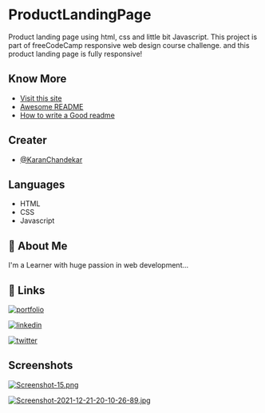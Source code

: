 # ProductLandingPage

Product landing page using html, css and little bit Javascript. This project is part of freeCodeCamp responsive web design course challenge. and this product landing page is fully responsive! 



## Know More

 - [Visit this site](http://product-landing-page-omega.vercel.app/)
 - [Awesome README](https://github.com/matiassingers/awesome-readme)
 - [How to write a Good readme](https://bulldogjob.com/news/449-how-to-write-a-good-readme-for-your-github-project)


## Creater

- [@KaranChandekar](https://github.com/KaranChandekar)


## Languages

- HTML
- CSS
- Javascript


## 🚀 About Me
I'm a Learner with huge passion in web development...


## 🔗 Links
[![portfolio](https://img.shields.io/badge/my_portfolio-000?style=for-the-badge&logo=ko-fi&logoColor=white)](https://portfolio-me-karanchandekar.vercel.app/)

[![linkedin](https://img.shields.io/badge/linkedin-0A66C2?style=for-the-badge&logo=linkedin&logoColor=white)](https://www.linkedin.com/in/karan-chandekar-a87263219/)

[![twitter](https://img.shields.io/badge/twitter-1DA1F2?style=for-the-badge&logo=twitter&logoColor=white)](https://twitter.com/karan_chandekar)


## Screenshots

[![Screenshot-15.png](https://i.postimg.cc/C5hXnbTJ/Screenshot-15.png)](https://postimg.cc/JDFP9DhB)

[![Screenshot-2021-12-21-20-10-26-89.jpg](https://i.postimg.cc/vBgLqB7M/Screenshot-2021-12-21-20-10-26-89.jpg)](https://postimg.cc/wyzm39bb)
